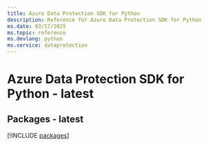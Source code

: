 ```yaml
---
title: Azure Data Protection SDK for Python
description: Reference for Azure Data Protection SDK for Python
ms.date: 03/17/2025
ms.topic: reference
ms.devlang: python
ms.service: dataprotection
---
```

# Azure Data Protection SDK for Python - latest
## Packages - latest
[!INCLUDE [packages](data-protection-index.md)]